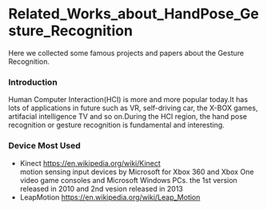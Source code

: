 # Related_Works_about_HandPose_Gesture_Recognition
Here we collected some famous projects and papers about the  Gesture Recognition.
### Introduction 
  Human Computer Interaction(HCI) is more and more popular today.It has lots of applications in future such as  VR, self-driving car, the X-BOX games, artifacial intelligence TV and so on.During the HCI region, the hand pose recognition or gesture recognition is fundamental and interesting.
### Device Most Used
- Kinect    https://en.wikipedia.org/wiki/Kinect  
 motion sensing input devices by Microsoft for Xbox 360 and Xbox One video game consoles and Microsoft Windows PCs.
 the 1st version released in 2010 and 2nd vesion released in 2013
 - LeapMotion https://en.wikipedia.org/wiki/Leap_Motion 
